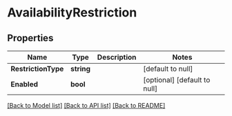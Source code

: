 # AvailabilityRestriction

## Properties
Name | Type | Description | Notes
------------ | ------------- | ------------- | -------------
**RestrictionType** | **string** |  | [default to null]
**Enabled** | **bool** |  | [optional] [default to null]

[[Back to Model list]](../README.md#documentation-for-models) [[Back to API list]](../README.md#documentation-for-api-endpoints) [[Back to README]](../README.md)

